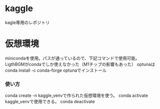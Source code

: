 # kaggle
kagle専用のレポジトリ

# 仮想環境
minicondaを使用。パスが通っているので、下記コマンドで使用可能。
LigthBGMがcondaでしか使えなかった（M1チップの影響もあった）
optunaはconda install -c conda-forge optunaでインストール

### 使い方
conda create -n kaggle_venvで作られた仮想環境を使う。
conda activate kaggle_venvで使用できる。
conda deactivate    

